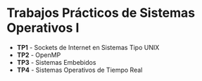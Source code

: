 # Trabajos Prácticos de Sistemas Operativos I
   * **TP1** - Sockets de Internet en Sistemas Tipo UNIX
   * **TP2** - OpenMP
   * **TP3** - Sistemas Embebidos
   * **TP4** - Sistemas Operativos de Tiempo Real
